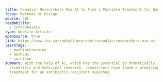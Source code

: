 ```yaml
---
title: Canadian Researchers Use AI to Find a Possible Treatment for Bacteria Superbug
focus: Methods or Design
source: CBC
readability:
  - Intermediate
type: Website Article
openSource: true
link: https://www.cbc.ca/radio/thecurrent/canadian-researchers-use-ai-to-find-a-possible-treatment-for-bacteria-superbug-1.6859534
learnTags:
  - machineLearning
  - methods
  - solution
summary: With the help of AI, which has the potential to dramatically speed up
  scientific and medicinal research, researchers have found a promising
  treatment for an antibiotic-resistant superbug.
---
```

